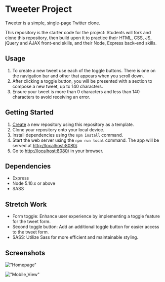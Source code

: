 # Tweeter Project

Tweeter is a simple, single-page Twitter clone.

This repository is the starter code for the project: Students will fork and clone this repository, then build upon it to practice their HTML, CSS, JS, jQuery and AJAX front-end skills, and their Node, Express back-end skills.

## Usage

1. To create a new tweet use each of the toggle buttons. There is one on the navigation bar and other that appears when you scroll down. 
2. After clicking a toggle button, you will be presented with a section to compose a new tweet, up to 140 characters.
3. Ensure your tweet is more than 0 characters and less than 140 characters to avoid receiving an error.


## Getting Started

1. [Create](https://docs.github.com/en/repositories/creating-and-managing-repositories/creating-a-repository-from-a-template) a new repository using this repository as a template.
2. Clone your repository onto your local device.
3. Install dependencies using the `npm install` command.
3. Start the web server using the `npm run local` command. The app will be served at <http://localhost:8080/>.
4. Go to <http://localhost:8080/> in your browser.

## Dependencies

- Express
- Node 5.10.x or above
- SASS

## Stretch Work
- Form toggle: Enhance user experience by implementing a toggle feature for the tweet form.
- Second toggle button: Add an additional toggle button for easier access to the tweet form.
- SASS: Utilize Sass for more efficient and maintainable styling.

## Screenshots 
!["Homepage"](https://github.com/mcdmtomlinson/tweeter/blob/master/public/images/Screenshot%202024-05-15%20at%203.03.03%E2%80%AFPM.png)

!["Mobile_View"](https://github.com/mcdmtomlinson/tweeter/blob/master/public/images/Screenshot%202024-05-15%20at%203.03.49%E2%80%AFPM.png)



